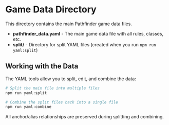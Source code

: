 # Game Data Directory

This directory contains the main Pathfinder game data files.

- **pathfinder_data.yaml** - The main game data file with all rules, classes, etc.
- **split/** - Directory for split YAML files (created when you run `npm run yaml:split`)

## Working with the Data

The YAML tools allow you to split, edit, and combine the data:

```bash
# Split the main file into multiple files
npm run yaml:split

# Combine the split files back into a single file
npm run yaml:combine
```

All anchor/alias relationships are preserved during splitting and combining.
